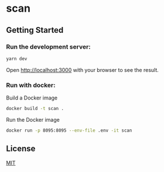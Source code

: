# scan

## Getting Started

### Run the development server:

```bash
yarn dev
```

Open [http://localhost:3000](http://localhost:3000) with your browser to see the result.

### Run with docker:

Build a Docker image

```bash
docker build -t scan .
```

Run the Docker image

```bash
docker run -p 8095:8095 --env-file .env -it scan
```

## License
[MIT](./LICENSE)
